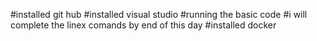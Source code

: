 #installed git hub
#installed visual studio
#running the basic code
#i will complete the linex comands by end of this day
#installed docker